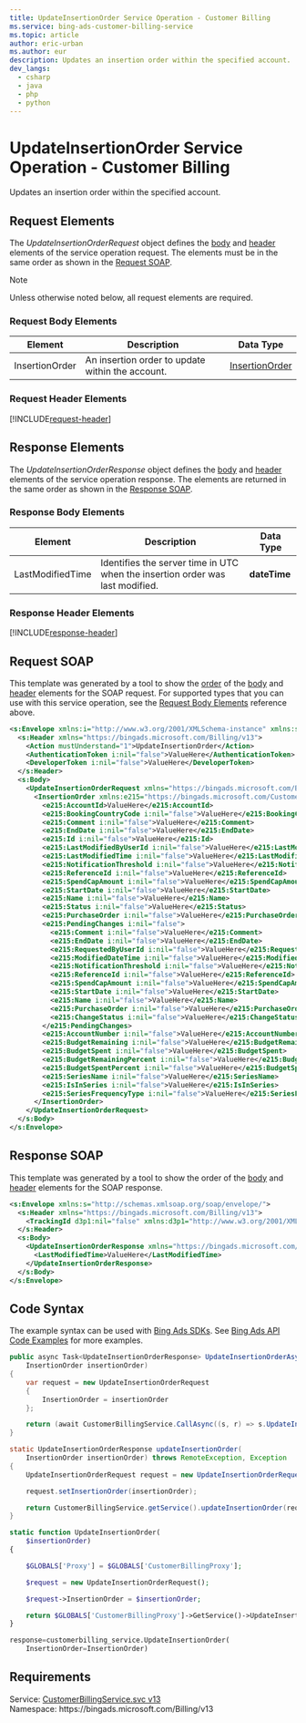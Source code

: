 ```yaml
---
title: UpdateInsertionOrder Service Operation - Customer Billing
ms.service: bing-ads-customer-billing-service
ms.topic: article
author: eric-urban
ms.author: eur
description: Updates an insertion order within the specified account.
dev_langs: 
  - csharp
  - java
  - php
  - python
---
```

# UpdateInsertionOrder Service Operation - Customer Billing
Updates an insertion order within the specified account.

## <a name="request"></a>Request Elements
The *UpdateInsertionOrderRequest* object defines the [body](#request-body) and [header](#request-header) elements of the service operation request. The elements must be in the same order as shown in the [Request SOAP](#request-soap). 

> [!NOTE]
> Unless otherwise noted below, all request elements are required.

### <a name="request-body"></a>Request Body Elements

|Element|Description|Data Type|
|-----------|---------------|-------------|
|<a name="insertionorder"></a>InsertionOrder|An insertion order to update within the account.|[InsertionOrder](insertionorder.md)|

### <a name="request-header"></a>Request Header Elements
[!INCLUDE[request-header](./includes/request-header.md)]

## <a name="response"></a>Response Elements
The *UpdateInsertionOrderResponse* object defines the [body](#response-body) and [header](#response-header) elements of the service operation response. The elements are returned in the same order as shown in the [Response SOAP](#response-soap).

### <a name="response-body"></a>Response Body Elements

|Element|Description|Data Type|
|-----------|---------------|-------------|
|<a name="lastmodifiedtime"></a>LastModifiedTime|Identifies the server time in UTC when the insertion order was last modified.|**dateTime**|

### <a name="response-header"></a>Response Header Elements
[!INCLUDE[response-header](./includes/response-header.md)]

## <a name="request-soap"></a>Request SOAP
This template was generated by a tool to show the [order](../guides/services-protocol.md#element-order) of the [body](#request-body) and [header](#request-header) elements for the SOAP request. For supported types that you can use with this service operation, see the [Request Body Elements](#request-body) reference above.

```xml
<s:Envelope xmlns:i="http://www.w3.org/2001/XMLSchema-instance" xmlns:s="http://schemas.xmlsoap.org/soap/envelope/">
  <s:Header xmlns="https://bingads.microsoft.com/Billing/v13">
    <Action mustUnderstand="1">UpdateInsertionOrder</Action>
    <AuthenticationToken i:nil="false">ValueHere</AuthenticationToken>
    <DeveloperToken i:nil="false">ValueHere</DeveloperToken>
  </s:Header>
  <s:Body>
    <UpdateInsertionOrderRequest xmlns="https://bingads.microsoft.com/Billing/v13">
      <InsertionOrder xmlns:e215="https://bingads.microsoft.com/Customer/v13/Entities" i:nil="false">
        <e215:AccountId>ValueHere</e215:AccountId>
        <e215:BookingCountryCode i:nil="false">ValueHere</e215:BookingCountryCode>
        <e215:Comment i:nil="false">ValueHere</e215:Comment>
        <e215:EndDate i:nil="false">ValueHere</e215:EndDate>
        <e215:Id i:nil="false">ValueHere</e215:Id>
        <e215:LastModifiedByUserId i:nil="false">ValueHere</e215:LastModifiedByUserId>
        <e215:LastModifiedTime i:nil="false">ValueHere</e215:LastModifiedTime>
        <e215:NotificationThreshold i:nil="false">ValueHere</e215:NotificationThreshold>
        <e215:ReferenceId i:nil="false">ValueHere</e215:ReferenceId>
        <e215:SpendCapAmount i:nil="false">ValueHere</e215:SpendCapAmount>
        <e215:StartDate i:nil="false">ValueHere</e215:StartDate>
        <e215:Name i:nil="false">ValueHere</e215:Name>
        <e215:Status i:nil="false">ValueHere</e215:Status>
        <e215:PurchaseOrder i:nil="false">ValueHere</e215:PurchaseOrder>
        <e215:PendingChanges i:nil="false">
          <e215:Comment i:nil="false">ValueHere</e215:Comment>
          <e215:EndDate i:nil="false">ValueHere</e215:EndDate>
          <e215:RequestedByUserId i:nil="false">ValueHere</e215:RequestedByUserId>
          <e215:ModifiedDateTime i:nil="false">ValueHere</e215:ModifiedDateTime>
          <e215:NotificationThreshold i:nil="false">ValueHere</e215:NotificationThreshold>
          <e215:ReferenceId i:nil="false">ValueHere</e215:ReferenceId>
          <e215:SpendCapAmount i:nil="false">ValueHere</e215:SpendCapAmount>
          <e215:StartDate i:nil="false">ValueHere</e215:StartDate>
          <e215:Name i:nil="false">ValueHere</e215:Name>
          <e215:PurchaseOrder i:nil="false">ValueHere</e215:PurchaseOrder>
          <e215:ChangeStatus i:nil="false">ValueHere</e215:ChangeStatus>
        </e215:PendingChanges>
        <e215:AccountNumber i:nil="false">ValueHere</e215:AccountNumber>
        <e215:BudgetRemaining i:nil="false">ValueHere</e215:BudgetRemaining>
        <e215:BudgetSpent i:nil="false">ValueHere</e215:BudgetSpent>
        <e215:BudgetRemainingPercent i:nil="false">ValueHere</e215:BudgetRemainingPercent>
        <e215:BudgetSpentPercent i:nil="false">ValueHere</e215:BudgetSpentPercent>
        <e215:SeriesName i:nil="false">ValueHere</e215:SeriesName>
        <e215:IsInSeries i:nil="false">ValueHere</e215:IsInSeries>
        <e215:SeriesFrequencyType i:nil="false">ValueHere</e215:SeriesFrequencyType>
      </InsertionOrder>
    </UpdateInsertionOrderRequest>
  </s:Body>
</s:Envelope>
```

## <a name="response-soap"></a>Response SOAP
This template was generated by a tool to show the order of the [body](#response-body) and [header](#response-header) elements for the SOAP response.

```xml
<s:Envelope xmlns:s="http://schemas.xmlsoap.org/soap/envelope/">
  <s:Header xmlns="https://bingads.microsoft.com/Billing/v13">
    <TrackingId d3p1:nil="false" xmlns:d3p1="http://www.w3.org/2001/XMLSchema-instance">ValueHere</TrackingId>
  </s:Header>
  <s:Body>
    <UpdateInsertionOrderResponse xmlns="https://bingads.microsoft.com/Billing/v13">
      <LastModifiedTime>ValueHere</LastModifiedTime>
    </UpdateInsertionOrderResponse>
  </s:Body>
</s:Envelope>
```

## <a name="example"></a>Code Syntax
The example syntax can be used with [Bing Ads SDKs](../guides/client-libraries.md). See [Bing Ads API Code Examples](../guides/code-examples.md) for more examples.
```csharp
public async Task<UpdateInsertionOrderResponse> UpdateInsertionOrderAsync(
	InsertionOrder insertionOrder)
{
	var request = new UpdateInsertionOrderRequest
	{
		InsertionOrder = insertionOrder
	};

	return (await CustomerBillingService.CallAsync((s, r) => s.UpdateInsertionOrderAsync(r), request));
}
```
```java
static UpdateInsertionOrderResponse updateInsertionOrder(
	InsertionOrder insertionOrder) throws RemoteException, Exception
{
	UpdateInsertionOrderRequest request = new UpdateInsertionOrderRequest();

	request.setInsertionOrder(insertionOrder);

	return CustomerBillingService.getService().updateInsertionOrder(request);
}
```
```php
static function UpdateInsertionOrder(
	$insertionOrder)
{

	$GLOBALS['Proxy'] = $GLOBALS['CustomerBillingProxy'];

	$request = new UpdateInsertionOrderRequest();

	$request->InsertionOrder = $insertionOrder;

	return $GLOBALS['CustomerBillingProxy']->GetService()->UpdateInsertionOrder($request);
}
```
```python
response=customerbilling_service.UpdateInsertionOrder(
	InsertionOrder=InsertionOrder)
```

## Requirements
Service: [CustomerBillingService.svc v13](https://clientcenter.api.bingads.microsoft.com/Api/Billing/v13/CustomerBillingService.svc)  
Namespace: https\://bingads.microsoft.com/Billing/v13  

